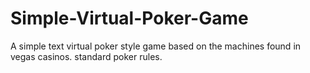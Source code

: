 # Simple-Virtual-Poker-Game

A simple text virtual poker style game based on the machines found in vegas casinos. standard poker rules. 
